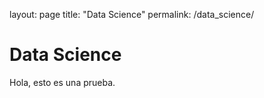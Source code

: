 layout: page
title: "Data Science"
permalink: /data_science/


# Data Science

Hola, esto es una prueba.
